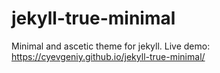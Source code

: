 # jekyll-true-minimal
Minimal and ascetic theme for jekyll.
Live demo: https://cyevgeniy.github.io/jekyll-true-minimal/


